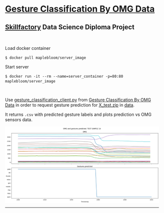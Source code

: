 # [Gesture Classification By OMG Data](https://www.kaggle.com/competitions/motorica-x-skillfactory-internship-test-task/data)
## [Skillfactory](https://skillfactory.ru) Data Science Diploma Project

<br>

Load docker container  
```
$ docker pull maplebloom/server_image
```

Start server  
```
$ docker run -it --rm --name=server_container -p=80:80 maplebloom/server_image
```
<br>

Use [gesture_classification_client.py](https://github.com/MapleBloom/GestureClassificationByOMG/blob/main/gesture_classification_client.py) from [Gesture Classification By OMG Data](https://github.com/MapleBloom/GestureClassificationByOMG) in order to request gesture prediction for [X_test.zip](https://github.com/MapleBloom/GestureClassificationByOMG/blob/main/data/X_test.zip) in [data](https://github.com/MapleBloom/GestureClassificationByOMG/tree/main/data).

It returns `.csv` with predicted gesture labels and plots prediction vs OMG sensors data. 

<center> <img src=https://github.com/MapleBloom/GestureClassificationByOMG/blob/main/figures/sample_test14.png align="center" width="800"/> </center>
<hr>
